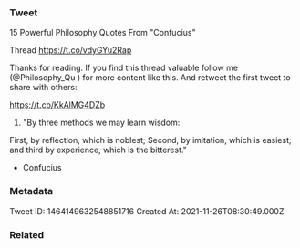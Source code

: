 ### Tweet
15 Powerful Philosophy Quotes From "Confucius"

Thread https://t.co/vdyGYu2Rap

Thanks for reading. If you find this thread valuable follow me (@Philosophy_Qu ) for more content like this. And retweet the first tweet to share with others:

https://t.co/KkAlMG4DZb

1. "By three methods we may learn wisdom:

First, by reflection, which is noblest;
Second, by imitation, which is easiest;
and third by experience, which is the bitterest." 

- Confucius

### Metadata
Tweet ID: 1464149632548851716
Created At: 2021-11-26T08:30:49.000Z

### Related

